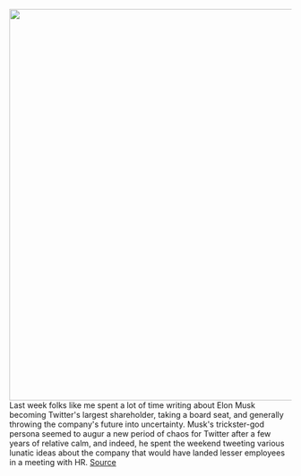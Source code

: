 <img src='https://cdn.vox-cdn.com/thumbor/bb6fpjhFdmFpTzAQy9IluMJH_Jc=/0x0:2040x1360/1200x675/filters:focal(857x517:1183x843)/cdn.vox-cdn.com/uploads/chorus_image/image/70739639/VRG_Illo_STK022_K_Radtke_Musk_Down_arrow.0.jpg' width='700px' /><br/>
Last week folks like me spent a lot of time writing about Elon Musk becoming Twitter's largest shareholder, taking a board seat, and generally throwing the company's future into uncertainty. Musk's trickster-god persona seemed to augur a new period of chaos for Twitter after a few years of relative calm, and indeed, he spent the weekend tweeting various lunatic ideas about the company that would have landed lesser employees in a meeting with HR.
<a href='https://www.theverge.com/2022/4/12/23021248/elon-musk-twitter-troll-board-seat-fiduciary-vs-fun'> Source <a/>